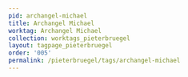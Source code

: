 ```yaml
---
pid: archangel-michael
title: Archangel Michael
worktag: Archangel Michael
collection: worktags_pieterbruegel
layout: tagpage_pieterbruegel
order: '005'
permalink: /pieterbruegel/tags/archangel-michael
---
```

